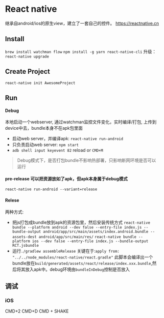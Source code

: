 # React native
继承自android/ios的原生view，建立了一套自己的控件。
https://reactnative.cn
## Install
`brew install watchman flow`
`npm install -g yarn react-native-cli`
升级：
`react-native upgrade`
## Create Project
`react-native init AwesomeProject`
## Run
#### Debug
本地启动一个webserver, 通过watchman监控文件变化，实时编译/打包, 上传到device中去，bundle本身不在apk包里面
- 启动web server，并编译apk: `react-native run-android`
- 只负责启动web server: `npm start`
- `adb shell input keyevent 82` reload or `CMD+M`
>Debug模式下，是否打包bundle不影响热部署，只影响断网环境是否可以运行
#### pre-release 可以把资源放如了apk，但apk本身属于debug模式
`react-native run-android --variant=release`
#### Relese
两种方式:
- 把js打包成bundle放到apk的资源包里，然后安装传统方式
`react-native bundle --platform android --dev false --entry-file index.js --bundle-output android/app/src/main/assets/index.android.bundle --assets-dest android/app/src/main/res/`
`react-native bundle --platform ios --dev false --entry-file index.js --bundle-output RCT.jsbundle`
- 运行`./gradlew assembleRelease`
    关键在于:`apply from: "../../node_modules/react-native/react.gradle"`
    此脚本会编译出一个bundle放在`build/generated/assets/react/release/index.xxx.bundle`,然后将其放入apk中。debug环境由`bundleInDebug`控制是否放入

## 调试
### iOS
CMD+2
CMD+D
CMD + SHAKE
